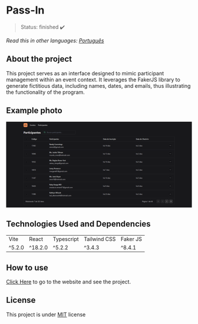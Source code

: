 # Pass-In

> Status: finished ✔️

_Read this in other languages:_
[_Português_](./translations/README-ptBR.md)

## About the project

This project serves as an interface designed to mimic participant management within an event context. It leverages the FakerJS library to generate fictitious data, including names, dates, and emails, thus illustrating the functionality of the program.

## Example photo

<img src="./src/assets/readme-photo.png"/>

## Technologies Used and Dependencies

<table>
  <tr>
    <td>Vite</td>
    <td>React</td>
    <td>Typescript</td>
    <td>Tailwind CSS</td>
    <td>Faker JS</td>
  </tr>
  <tr>
    <td>^5.2.0</td>
    <td>^18.2.0</td>
    <td>^5.2.2</td>
    <td>^3.4.3</td>
    <td>^8.4.1</td>
  </tr>
</table>

## How to use

[Click Here](https://eriksgda.github.io/Pass-In/) to go to the website and see the project.

## License

This project is under [MIT](./LICENSE) license
